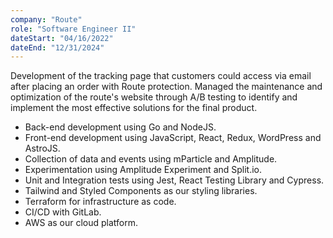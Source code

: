 ```yaml
---
company: "Route"
role: "Software Engineer II"
dateStart: "04/16/2022"
dateEnd: "12/31/2024"
---
```


Development of the tracking page that customers could access via email after placing an order with Route protection. Managed the maintenance and optimization of the route's website through A/B testing to identify and implement the most effective solutions for the final product.

- Back-end development using Go and NodeJS.
- Front-end development using JavaScript, React, Redux, WordPress and AstroJS.
- Collection of data and events using mParticle and Amplitude.
- Experimentation using Amplitude Experiment and Split.io.
- Unit and Integration tests using Jest, React Testing Library and Cypress.
- Tailwind and Styled Components as our styling libraries.
- Terraform for infrastructure as code.
- CI/CD with GitLab.
- AWS as our cloud platform.

